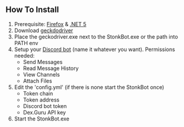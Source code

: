 ## How To Install

1. Prerequisite: [Firefox](https://www.mozilla.org/en-US/firefox/new/) & [.NET 5](https://dotnet.microsoft.com/download/dotnet/5.0)
2. Download [geckdodriver](https://github.com/mozilla/geckodriver/releases)
3. Place the geckodriver.exe next to the StonkBot.exe or the path into PATH env
4. Setup your [Discord bot](https://discord.com/developers/) (name it whatever you want). Permissions needed:
    - Send Messages
    - Read Message History
    - View Channels
    - Attach Files
5. Edit the 'config.yml' (if there is none start the StonkBot once)
    - Token chain
    - Token address
    - Discord bot token
    - Dex.Guru API key
6. Start the StonkBot.exe
